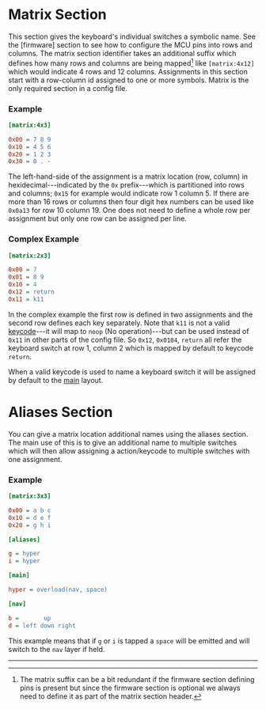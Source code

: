 # Matrix Section

This section gives the keyboard's individual switches a symbolic name. See the [firmware] section to
see how to configure the MCU pins into rows and columns. The matrix section identifier takes an
additional suffix which defines how many rows and columns are being mapped[^note1] like
`[matrix:4x12]` which would indicate 4 rows and 12 columns. Assignments in this section start with a
row-column id assigned to one or more symbols. Matrix is the only required section in a config file.

### Example

```ini
[matrix:4x3]

0x00 = 7 8 9
0x10 = 4 5 6
0x20 = 1 2 3
0x30 = 0 . -
```

The left-hand-side of the assignment is a matrix location (row, column) in hexidecimal---indicated
by the `0x` prefix---which is partitioned into rows and columns; `0x15` for example would indicate
row 1 column 5. If there are more than 16 rows or columns then four digit hex numbers can be used
like `0x0a13` for row 10 column 19. One does not need to define a whole row per assignment but only
one row can be assigned per line.

### Complex Example

```ini
[matrix:2x3]

0x00 = 7
0x01 = 8 9
0x10 = 4
0x12 = return
0x11 = k11
```

In the complex example the first row is defined in two assignments and the second row defines each
key separately. Note that `k11` is not a valid [keycode][1]---it will map to `noop` (No
operation)---but can be used instead of `0x11` in other parts of the config file. So `0x12`,
`0x0104`, `return` all refer the keyboard switch at row 1, column 2 which is mapped by default to
keycode `return`.

When a valid keycode is used to name a keyboard switch it will be assigned by default to the
[main](layers.md) layout.

# Aliases Section

You can give a matrix location additional names using the aliases section. The main use of this is
to give an additional name to multiple switches which will then allow assigning a action/keycode to
multiple switches with one assignment.

### Example

```ini
[matrix:3x3]

0x00 = a b c
0x10 = d e f
0x20 = g h i

[aliases]

g = hyper
i = hyper

[main]

hyper = overload(nav, space)

[nav]

b =       up
d = left down right
```

This example means that if `g` or `i` is tapped a `space` will be emitted and will
switch to the `nav` layer if held.

[1]: https://en.wikipedia.org/wiki/Keycode

---

[^note1]: The matrix suffix can be a bit redundant if the firmware section defining pins is present
    but since the firmware section is optional we always need to define it as part of the matrix
    section header.
